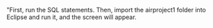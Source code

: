 "First, run the SQL statements. Then, import the airproject1 folder into Eclipse and run it, and the screen will appear.
